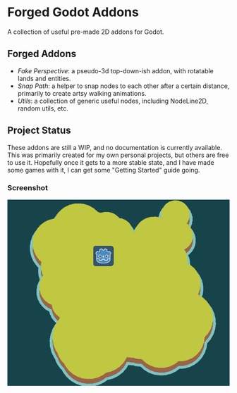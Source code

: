 # Forged Godot Addons

A collection of useful pre-made 2D addons for Godot.

## Forged Addons

- *Fake Perspective*: a pseudo-3d top-down-ish addon, with rotatable lands and entities.
- *Snap Path*: a helper to snap nodes to each other after a certain distance, primarily to create artsy walking animations.
- *Utils*: a collection of generic useful nodes, including NodeLine2D, random utils, etc.

## Project Status

These addons are still a WIP, and no documentation is currently available. This was primarily created for my own personal projects, but others are free to use it. Hopefully once it gets to a more stable state, and I have made some games with it, I can get some "Getting Started" guide going.

### Screenshot

![screenshot](https://github.com/tpillow/forged-godot-addons/blob/73cab7cf6ac100a22bacafe95e9c6699be61ce17/screenshots/day1.png)

